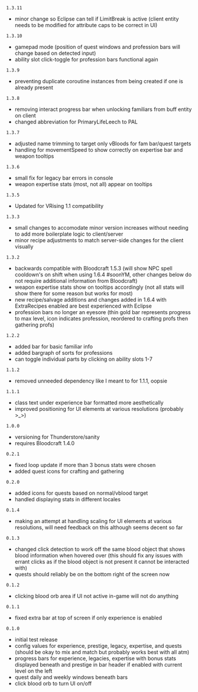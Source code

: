 `1.3.11`
- minor change so Eclipse can tell if LimitBreak is active (client entity needs to be modified for attribute caps to be correct in UI)

`1.3.10`
- gamepad mode (position of quest windows and profession bars will change based on detected input)
- ability slot click-toggle for profession bars functional again

`1.3.9`
- preventing duplicate coroutine instances from being created if one is already present

`1.3.8`
- removing interact progress bar when unlocking familiars from buff entity on client
- changed abbreviation for PrimaryLifeLeech to PAL

`1.3.7`
- adjusted name trimming to target only vBloods for fam bar/quest targets
- handling for movementSpeed to show correctly on expertise bar and weapon tooltips

`1.3.6`
- small fix for legacy bar errors in console
- weapon expertise stats (most, not all) appear on tooltips

`1.3.5`
- Updated for VRising 1.1 compatibility

`1.3.3`
- small changes to accomodate minor version increases without needing to add more boilerplate logic to client/server
- minor recipe adjustments to match server-side changes for the client visually

`1.3.2`
- backwards compatible with Bloodcraft 1.5.3 (will show NPC spell cooldown's on shift when using 1.6.4 #soonYM, other changes below do not require additional information from Bloodcraft)
- weapon expertise stats show on tooltips accordingly (not all stats will show there for some reason but works for most)
- new recipe/salvage additions and changes added in 1.6.4 with ExtraRecipes enabled are best experienced with Eclipse
- profession bars no longer an eyesore (thin gold bar represents progress to max level, icon indicates profession, reordered to crafting profs then gathering profs)

`1.2.2`
- added bar for basic familiar info
- added bargraph of sorts for professions
- can toggle individual parts by clicking on ability slots 1-7

`1.1.2`
- removed unneeded dependency like I meant to for 1.1.1, oopsie

`1.1.1`
- class text under experience bar formatted more aesthetically
- improved positioning for UI elements at various resolutions (probably >_>)

`1.0.0`
- versioning for Thunderstore/sanity
- requires Bloodcraft 1.4.0

`0.2.1`
- fixed loop update if more than 3 bonus stats were chosen
- added quest icons for crafting and gathering

`0.2.0`
- added icons for quests based on normal/vblood target
- handled displaying stats in different locales

`0.1.4`
- making an attempt at handling scaling for UI elements at various resolutions, will need feedback on this although seems decent so far

`0.1.3`
- changed click detection to work off the same blood object that shows blood information when hovered over (this should fix any issues with errant clicks as if the blood object is not present it cannot be interacted with)
- quests should reliably be on the bottom right of the screen now

`0.1.2`
- clicking blood orb area if UI not active in-game will not do anything

`0.1.1`
- fixed extra bar at top of screen if only experience is enabled

`0.1.0`
- initial test release
- config values for experience, prestige, legacy, expertise, and quests (should be okay to mix and match but probably works best with all atm)
- progress bars for experience, legacies, expertise with bonus stats displayed beneath and prestige in bar header if enabled with current level on the left
- quest daily and weekly windows beneath bars
- click blood orb to turn UI on/off
